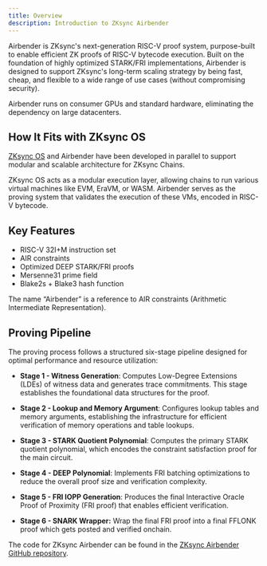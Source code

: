 ```yaml
---
title: Overview
description: Introduction to ZKsync Airbender
---
```


Airbender is ZKsync's next-generation RISC-V proof system, purpose-built to enable efficient ZK proofs of RISC-V bytecode execution.
Built on the foundation of highly optimized STARK/FRI implementations, Airbender is designed to support ZKsync's
long-term scaling strategy by being fast, cheap, and flexible to a wide range of use cases (without compromising security).

Airbender runs on consumer GPUs and standard hardware, eliminating the dependency on large datacenters.

## How It Fits with ZKsync OS

[ZKsync OS](/zk-stack/components/zksync-os) and Airbender have been developed in parallel to
support modular and scalable architecture for ZKsync Chains.

ZKsync OS acts as a modular execution layer, allowing chains to run various virtual machines like EVM, EraVM, or WASM.
Airbender serves as the proving system that validates the execution of these VMs, encoded in RISC-V bytecode.

## Key Features

- RISC-V 32I+M instruction set
- AIR constraints
- Optimized DEEP STARK/FRI proofs
- Mersenne31 prime field
- Blake2s + Blake3 hash function

The name “Airbender” is a reference to AIR constraints (Arithmetic Intermediate Representation).

## Proving Pipeline

The proving process follows a structured six-stage pipeline designed for optimal performance and resource utilization:

- **Stage 1 - Witness Generation**: Computes Low-Degree Extensions (LDEs) of witness data and generates trace commitments.
This stage establishes the foundational data structures for the proof.

- **Stage 2 - Lookup and Memory Argument**: Configures lookup tables and memory arguments, establishing the infrastructure for efficient
verification of memory operations and table lookups.

- **Stage 3 - STARK Quotient Polynomial**: Computes the primary STARK quotient polynomial, which encodes the constraint
satisfaction proof for the main circuit.

- **Stage 4 - DEEP Polynomial**: Implements FRI batching optimizations to reduce the overall proof size and verification complexity.

- **Stage 5 - FRI IOPP Generation**: Produces the final Interactive Oracle Proof of Proximity (FRI proof) that enables efficient verification.

- **Stage 6 - SNARK Wrapper:** Wrap the final FRI proof into a final FFLONK proof which gets posted and verified onchain.

The code for ZKsync Airbender can be found in the [ZKsync Airbender GitHub repository](https://github.com/matter-labs/zksync-airbender/tree/main).
